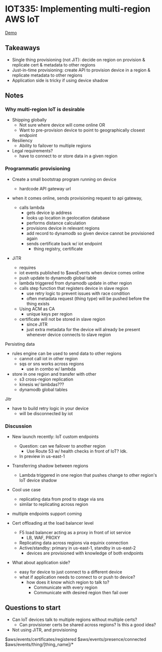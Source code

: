 # IOT335: Implementing multi-region AWS IoT

[Demo](https://github.com/aws-samples/reinvent2019-iot335-code)

## Takeaways

- Single thing provisioning (not JiT): decide on region on provision & replicate cert & metadata to other regions
- Just-in-time provisioning: create API to provision device in a region & replicate metadata to other regions
- Application side is tricky if using device shadow

## Notes

### Why multi-region IoT is desirable

- Shipping globally
  - Not sure where device will come online OR
  - Want to pre-provision device to point to geographically closest endpoint
- Resiliency
  - Ability to failover to multiple regions
- Legal requirements?
  - have to connect to or store data in a given region

### Programmatic provisioning

- Create a small bootstrap program running on device
  - hardcode API gateway url
- when it comes online, sends provisioning request to api gateway,

  - calls lambda
    - gets device ip address
    - looks up location in geolocation database
    - performs distance calculation
    - provisions device in relevant regions
    - add record to dynamodb so given device cannot be provisioned again
    - sends certificate back w/ iot endpoint
      - thing registry, certificate

- JiTR
  - requires
  - iot events published to \$awsEvents when device comes online
  - push update to dynamodb global table
  - lambda triggered from dynamodb update in other region
  - calls step function that registers device in slave region
    - use retry logic to prevent issues with race condition
    - often metadata request (thing type) will be pushed before the thing exists
  - Using ACM as CA
    - unique keys per region
  - certificate will not be stored in slave region
    - since JITR
    - just extra metadata for the device will already be present whenever device connects to slave region

Persisting data

- rules engine can be used to send data to other regions
  - cannot call iot in other region
  - sqs or sns works across regions
    - use in combo w/ lambda
- store in one region and transfer with other
  - s3 cross-region replication
  - kinesis w/ lambdas???
  - dynamodb global tables

Jitr

- have to build retry logic in your device
  - will be disconnected by iot

### Discussion

- New launch recently: IoT custom endpoints

  - Question: can we failover to another region
    - Use Route 53 w/ health checks in front of IoT? Idk.
  - In preview in us-east-1

- Transferring shadow between regions

  - Lambda triggered in one region that pushes change to other region's IoT device shadow

- Cool use case

  - replicating data from prod to stage via sns
  - similar to replicating across region

- multiple endpoints support coming

- Cert offloading at the load balancer level

  - F5 load balancer acting as a proxy in front of iot service
    - LB, WAF, PROXY
  - Replicating data across regions via equinix connection
  - Active/standby: primary in us-east-1, standby in us-east-2
    - devices are provisioned with knowledge of both endpoints

- What about application side?
  - easy for device to just connect to a different device
  - what if application needs to connect to or push to device?
    - how does it know which region to talk to?
      - Communicate with every region
      - Communicate with desired region then fail over

## Questions to start

- Can IoT devices talk to multiple regions without multiple certs?
  - Can provisioner certs be shared across regions? Is this a good idea?
- Not using JiTR, and provisioning

$aws/events/certificates/registered
$aws/events/presence/connected
\$aws/events/thing/[thing_name]/\*
